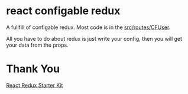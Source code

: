 # react configable redux

A fullfill of configable redux. Most code is in the [src/routes/CFUser](https://github.com/fomenyesu/react-configable-redux/tree/master/src/routes/CFUser).

All you have to do about redux is just write your config, then you will get your data from the props.


# Thank You
[React Redux Starter Kit](https://github.com/davezuko/react-redux-starter-kit)
